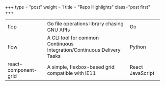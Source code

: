 +++
type = "post"
weight = 1
title = "Repo Highlights"
class="post first"
+++


<table>
  <tr>
    <td>flop</td>
    <td>Go file operations library chasing GNU APIs</td>
    <td>Go</td>
  </tr>
  <tr>
    <td>flow</td>
    <td>A CLI tool for common Continuous Integration/Continuous Delivery Tasks</td>
    <td>Python</td>
  </tr>
  <tr>
    <td>react-component-grid</td>
    <td>A simple, flexbox-based grid compatible with IE11</td>
    <td>React JavaScript</td>
  </tr>
</table>